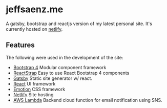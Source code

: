 # jeffsaenz.me

A gatsby, bootstrap and reactjs version of my latest personal site. It's currently hosted on [netlify](https://netlify.com/).

## Features
The following were used in the development of the site:

* [Bootstrap 4](https://getbootstrap.com/) Modular component framework
* [ReactStrap](https://reactstrap.github.io) Easy to use React Bootstrap 4 components
* [Gatsby](https://gatsbyjs.org/) Static site generator w/ react.
* [React](https://reactjs.org/) UI framework
* [Emotion](https://emotion.sh/) CSS framework
* [Netlify](https://netlify.com/) Site hosting
* [AWS Lambda](https://aws.amazon.com/lambda/) Backend cloud function for email notification using SNS.
